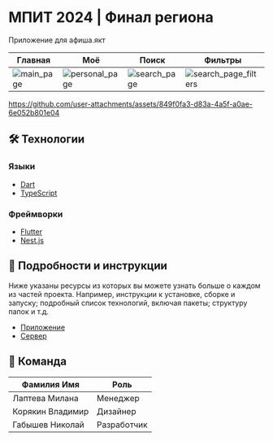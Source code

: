 # МПИТ 2024 | Финал региона

Приложение для афиша.якт

| Главная | Моё | Поиск | Фильтры |
| ------------------------- | ------------------------- | ------------------------- | ------------------------- |
| ![main_page](https://github.com/user-attachments/assets/9d8728da-cdf7-455f-9923-b45975d91c78) | ![personal_page](https://github.com/user-attachments/assets/d14dc631-f415-4346-b4e8-7eaf716c6f8b) |  ![search_page](https://github.com/user-attachments/assets/988e7fbf-59a4-441b-a494-0f73d55f4e08) |  ![search_page_filters](https://github.com/user-attachments/assets/090b8aa9-3c80-4d74-a518-7f2cdfb664de) |

https://github.com/user-attachments/assets/849f0fa3-d83a-4a5f-a0ae-6e052b801e04

## 🛠 Технологии

### Языки

- [Dart](https://dart.dev/)
- [TypeScript](https://www.typescriptlang.org/)

### Фреймворки

- [Flutter](https://flutter.dev/)
- [Nest.js](https://nestjs.com/)

## 📖 Подробности и инструкции

Ниже указаны ресурсы из которых вы можете узнать больше о каждом из частей проекта. Например, инструкции к установке, сборке и запуску; подробный список технологий, включая пакеты; структуру папок и т.д.

- [Приложение](https://github.com/toastmanager/mpit_reg_2024_app/blob/main/README.md)
- [Сервер](https://github.com/toastmanager/mpit_reg_2024_backend/blob/main/README.mdd)

## 🤝 Команда

| Фамилия Имя      | Роль        |
| ---------------- | ----------- |
| Лаптева Милана   | Менеджер    |
| Корякин Владимир | Дизайнер    |
| Габышев Николай  | Разработчик |
